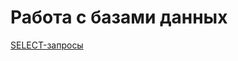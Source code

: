 # Работа с базами данных

[SELECT-запросы](https://docs.google.com/spreadsheets/d/1iuDOXRDp1fgSs4Nu2eGDzHPCNThu5kt435yy2dgN83k/edit?usp=sharing)
